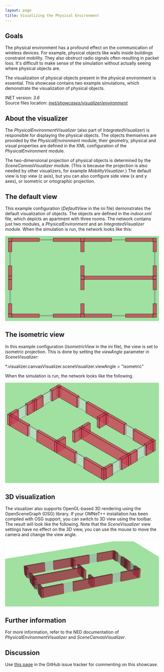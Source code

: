 ```yaml
---
layout: page
title: Visualizing the Physical Environment
---
```


Goals
-----

The physical environment has a profound effect on the communication of
wireless devices. For example, physical objects like walls inside
buildings constraint mobility. They also obstruct radio signals often
resulting in packet loss. It's difficult to make sense of the simulation
without actually seeing where physical objects are.

The visualization of physical objects present in the physical
environment is essential. This showcase contains two example
simulations, which demonstrate the visualization of physical objects.

INET version: <var>3.6</var><br>
Source files location: <a href="https://github.com/inet-framework/inet-showcases/tree/master/visualizer/environment" target="_blank"><var>inet/showcases/visualizer/environment</var></a>

About the visualizer
--------------------

The <var>PhysicalEnvironmentVisualizer</var> (also part of
<var>IntegratedVisualizer</var>) is responsible for displaying the
physical objects. The objects themselves are provided by the
<var>PhysicalEnvironment</var> module; their geometry, physical and
visual properties are defined in the XML configuration of the
<var>PhysicalEnvironment</var> module.

The two-dimensional projection of physical objects is determined by the
<var>SceneCanvasVisualizer</var> module. (This is because the projection
is also needed by other visualizers, for example
<var>MobilityVisualizer</var>.) The default view is top view (z axis),
but you can also configure side view (x and y axes), or isometric or
ortographic projection.

The default view
----------------

This example configuration (<var>DefaultView</var> in the ini file)
demonstrates the default visualization of objects. The objects are
defined in the <var>indoor.xml</var> file, which depicts an apartment
with three rooms. The network contains just two modules, a
<var>PhysicalEnvironment</var> and an <var>IntegratedVisualizer</var>
module. When the simulation is run, the network looks like this:

<img class="screen" src="default.png">

The isometric view
------------------

In this example configuration (<var>IsometricView</var> in the ini
file), the view is set to isometric projection. This is done by setting
the <var>viewAngle</var> parameter in <var>SceneVisualizer</var>:

<p><div class="snippet">
*.visualizer.canvasVisualizer.sceneVisualizer.viewAngle = "isometric"
</div></p>

When the simulation is run, the network looks like the following.

<img class="screen" src="isometric.png">

3D visualization
----------------

The visualizer also supports OpenGL-based 3D rendering using the
OpenSceneGraph (OSG) library. If your OMNeT++ installation has been
compiled with OSG support, you can switch to 3D view using the toolbar.
The result will look like the following. Note that the
<var>SceneVisualizer</var> view settings have no effect on the 3D view,
you can use the mouse to move the camera and change the view angle.

<img class="screen" src="3d.png">

Further information
-------------------

For more information, refer to the NED documentation of
<var>PhysicalEnvironmentVisualizer</var> and
<var>SceneCanvasVisualizer</var>.

Discussion
----------

Use <a href="https://github.com/inet-framework/inet-showcases/issues/5" target="_blank">this page</a> 
in the GitHub issue tracker for commenting on this showcase.

